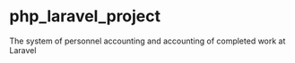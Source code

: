 # php_laravel_project
The system of personnel accounting and accounting of completed work at Laravel
